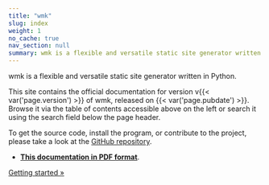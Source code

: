 ```yaml
---
title: "wmk"
slug: index
weight: 1
no_cache: true
nav_section: null
summary: wmk is a flexible and versatile static site generator written in Python. This website contains the official documentation for the most recent release of wmk.
---
```


wmk is a flexible and versatile static site generator written in Python.

This site contains the official documentation for version
v{{< var('page.version') >}} of wmk, released on {{< var('page.pubdate') >}}.
Browse it via the table of contents <span class="inl sub-800">accessible above</span>
<span class="inl sup-800">on the left</span> or search it using the
search field below the page header.

To get the source code, install the program, or contribute to the project,
please take a look at the [GitHub repository](https://github.com/bk/wmk).

- [**This documentation in PDF format**](/wmk.pdf).

<div class="prevnext" data-pagefind-ignore="">
  <span class="next"><a href="/features/">Getting started »</a></span>
</div>

